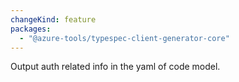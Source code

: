 ```yaml
---
changeKind: feature
packages:
  - "@azure-tools/typespec-client-generator-core"
---
```


Output auth related info in the yaml of code model.